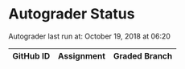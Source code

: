 # Autograder Status
Autograder last run at: October 19, 2018 at 06:20

| GitHub ID | Assignment | Graded Branch |
|-----------|------------|---------------|
